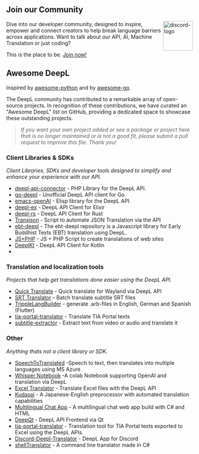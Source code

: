 ## Join our Community

<a href="https://discord.gg/DeepL"><img align="right" src="https://assets-global.website-files.com/6257adef93867e50d84d30e2/636e0b52aa9e99b832574a53_full_logo_blurple_RGB.png" alt="discord-logo" title="DeepL Discord" height="80px" /></a>

Dive into our developer community, designed to inspire, empower and connect creators to help break language barriers across applications. Want to talk about our API, AI, Machine Translation or just coding? 

This is the place to be. 
<a href="https://discord.gg/DeepL">Join now!</a>


## Awesome DeepL 
Inspired by [awesome-python](https://github.com/vinta/awesome-python) and by [awesome-go](https://github.com/avelino/awesome-go).

The DeepL community has contributed to a remarkable array of open-source projects. In recognition of these contributions, we have curated an "Awesome DeepL" list on GitHub, providing a dedicated space to showcase these outstanding projects.
> _If you want your own project added or see a package or project here that is no longer maintained or is not a good fit, please submit a pull request to improve this file. Thank you!_

### Client Libraries & SDKs
_Client Libraries, SDKs and developer tools designed to simplify and enhance your experience with our API._

- [deepl-api-connector](https://github.com/SC-Networks/deepl-api-connector) - PHP Library for the DeepL APi.
- [go-deepl](https://github.com/candy12t/go-deepl) - Unofficial DeepL API client for Go.
- [emacs-openAI](https://github.com/serhii-deineko/deepl) - Elisp library for the DeepL API
- [deepl-ex](https://github.com/hergetto/deepl_ex) - DeepL API Client for Elixir
- [deepl-rs](https://github.com/Avimitin/deepl-rs) - DeepL API Client for Rust
- [Transjson](https://github.com/gaelo-dev/transjson) - Script to automate JSON Translation via the API 
- [ebt-deepl](https://github.com/sc-voice/ebt-deepl) - The ebt-deepl repository is a Javascript library for Early Buddhist Texts (EBT) translation using DeepL.
- [JS+PHP](https://github.com/serhii-deineko/deepl) - JS + PHP Script to create translations of web sites
- [DeeplKt](https://github.com/Micha-ohne-el/DeeplKt) - DeepL API Client for Kotlin
- 
### Translation and localization tools
_Projects that help get translations done easier using the DeepL API._

- [Quick Translate](https://github.com/MathieuMoalic/quicktranslate) - Quick translate for Wayland via DeepL API
- [SRT Translator](https://github.com/Fabrice-Deshayes-aka-Xtream/srt-translator) - Batch translate subtitle SRT files
- [TrippleLangBuilder](https://github.com/infiniteAppsUG/tripleLangBuilder) - generate .arb-files in English, German and Spanish (Flutter)
- [tia-portal-translator](https://github.com/kurcontko/tia-portal-translator) - Translate TIA Portal texts
- [subtitle-extractor](https://github.com/sevengivings/subtitle-extractor) - Extract text from video or audio and translate it 

  
### Other
_Anything thats not a client library or SDK._

- [SpeechToTranslated](https://github.com/PunkUnicorn/SpeechToTranslated) -Speech to text, then translates into multiple languages using MS Azure
- [Whisper Notebook](https://github.com/cnbeining/Whisper_Notebook) -A colab Notebook supporting OpenAI and translation via DeepL
- [Excel Translator](https://github.com/SapporoAlex/Excel-to-Deepl-Translator) - Translate Excel files with the DeepL API
- [Kudasai](https://github.com/Bikatr7/Kudasai) -  A Japanese-English preprocessor with automated translation capabilities
- [Multilingual Chat App](https://github.com/980k/cross-language-chat-app) - A multilingual chat web app build with C# and HTML
- [DeepQt](https://github.com/VoxelCubes/DeepQt) - DeepL API Frontend via Qt
- [tia-portal-translator](https://github.com/kurcontko/tia-portal-translator) - Translation tool for TIA Portal texts exported to Excel using the DeepL APIs.
- [Discord-Deepl-Translator](https://github.com/peunsu/discord-deepl-translator) - DeepL App for Discord
- [shellTranslator](https://github.com/GryphusOneSeven/shellTranslator) - A command line translator made in C#
